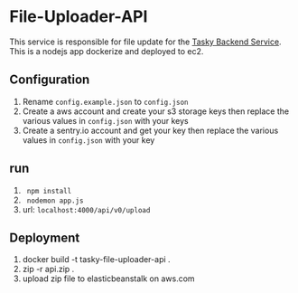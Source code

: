 # File-Uploader-API

This service is responsible for file update for the [Tasky Backend Service](https://github.com/RegNex/TaskyBackendService). This is a nodejs app dockerize and deployed to ec2.

## Configuration
1. Rename ```config.example.json``` to ```config.json```
2. Create a aws account and create your s3 storage keys then replace the various values in ```config.json``` with your keys
3. Create a sentry.io account and get your key then replace the various values in ```config.json``` with your key

## run 
1. ``` npm install```
2. ``` nodemon app.js```
3. url: ```localhost:4000/api/v0/upload```

## Deployment
1. docker build -t tasky-file-uploader-api .
2. zip -r api.zip .
3. upload zip file to elasticbeanstalk on aws.com
